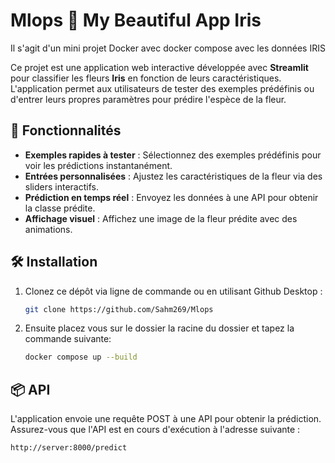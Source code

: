 # Mlops 🌸 My Beautiful App Iris

Il s'agit d'un mini projet Docker avec docker compose avec les données IRIS 

Ce projet est une application web interactive développée avec **Streamlit** pour classifier les fleurs **Iris** en fonction de leurs caractéristiques. L'application permet aux utilisateurs de tester des exemples prédéfinis ou d'entrer leurs propres paramètres pour prédire l'espèce de la fleur.

## 🚀 Fonctionnalités

- **Exemples rapides à tester** : Sélectionnez des exemples prédéfinis pour voir les prédictions instantanément.
- **Entrées personnalisées** : Ajustez les caractéristiques de la fleur via des sliders interactifs.
- **Prédiction en temps réel** : Envoyez les données à une API pour obtenir la classe prédite.
- **Affichage visuel** : Affichez une image de la fleur prédite avec des animations.

## 🛠️ Installation

1. Clonez ce dépôt via ligne de commande ou en utilisant Github Desktop :

   ```bash
   git clone https://github.com/Sahm269/Mlops
   
2. Ensuite placez vous sur le dossier la racine du dossier et tapez la commande suivante:
   
    ```bash
    docker compose up --build
   
   
## 📦 API
L'application envoie une requête POST à une API pour obtenir la prédiction. Assurez-vous que l'API est en cours d'exécution à l'adresse suivante :

   ```bash
   http://server:8000/predict
   
